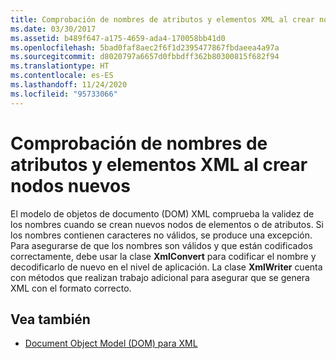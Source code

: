```yaml
---
title: Comprobación de nombres de atributos y elementos XML al crear nodos nuevos
ms.date: 03/30/2017
ms.assetid: b489f647-a175-4659-ada4-170058bb41d0
ms.openlocfilehash: 5bad0faf8aec2f6f1d2395477867fbdaeea4a97a
ms.sourcegitcommit: d8020797a6657d0fbbdff362b80300815f682f94
ms.translationtype: HT
ms.contentlocale: es-ES
ms.lasthandoff: 11/24/2020
ms.locfileid: "95733066"
---
```

# <a name="xml-element-and-attribute-name-verification-when-creating-new-nodes"></a>Comprobación de nombres de atributos y elementos XML al crear nodos nuevos

El modelo de objetos de documento (DOM) XML comprueba la validez de los nombres cuando se crean nuevos nodos de elementos o de atributos. Si los nombres contienen caracteres no válidos, se produce una excepción. Para asegurarse de que los nombres son válidos y que están codificados correctamente, debe usar la clase **XmlConvert** para codificar el nombre y decodificarlo de nuevo en el nivel de aplicación. La clase **XmlWriter** cuenta con métodos que realizan trabajo adicional para asegurar que se genera XML con el formato correcto.  
  
## <a name="see-also"></a>Vea también

- [Document Object Model (DOM) para XML](xml-document-object-model-dom.md)
